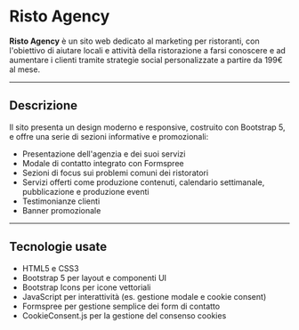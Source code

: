 # Risto Agency

**Risto Agency** è un sito web dedicato al marketing per ristoranti, con l'obiettivo di aiutare locali e attività della ristorazione a farsi conoscere e ad aumentare i clienti tramite strategie social personalizzate a partire da 199€ al mese.

---

## Descrizione

Il sito presenta un design moderno e responsive, costruito con Bootstrap 5, e offre una serie di sezioni informative e promozionali:

- Presentazione dell'agenzia e dei suoi servizi
- Modale di contatto integrato con Formspree
- Sezioni di focus sui problemi comuni dei ristoratori
- Servizi offerti come produzione contenuti, calendario settimanale, pubblicazione e produzione eventi
- Testimonianze clienti
- Banner promozionale

---

## Tecnologie usate

- HTML5 e CSS3
- Bootstrap 5 per layout e componenti UI
- Bootstrap Icons per icone vettoriali
- JavaScript per interattività (es. gestione modale e cookie consent)
- Formspree per gestione semplice dei form di contatto
- CookieConsent.js per la gestione del consenso cookies
